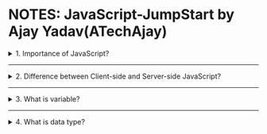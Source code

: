 # NOTES: JavaScript-JumpStart by Ajay Yadav(ATechAjay)

<details>

<summary>1. Importance of JavaScript?</summary>

- JavaScript is a powerful programming language that can add interactivity to a website. It was invented by Brendan Eich in 1995.

- In web browsers, JavaScript consists of three main parts:

          1. Core JS: ECMAScript provides the core functionality.

          2. DOM: The Document Object Model (DOM) provides interfaces for interacting with elements on web pages.

          3. BOM: The Browser Object Model (BOM) provides the browser API for interacting with the web browser.

- We use JavaScript with HTML and CSS to enhance a web page’s functionality, such as validating forms , creating interactive features, and displaying animated charts, etc.

- When a web page is loaded, i.e. after HTML and CSS have been downloaded, the JavaScript engine in the web browser executes the JavaScript code.

- The JavaScript code then modifies the HTML and CSS to update the user interface dynamically.

- The JavaScript engine is a program that executes JavaScript code.

</details>

<hr>
<details>

<summary>2. Difference between Client-side and Server-side JavaScript?</summary>

- When JavaScript is used on a web page, it is executed in web browsers. In this case, JavaScript works as a client-side language.

- JavaScript can run on both web browsers and servers. A popular JavaScript server-side environment is Node.js.

- Unlike client-side JavaScript, server-side JavaScript executes on the server that allows us to access databases, file systems, etc.
</details>

<hr>
<details>

<summary>3. What is variable?</summary>

- Variable is the essential building block of JavaScript.

- We need operators (we will discuss it later) to modify our variables.

- Without variable, a piece of code would do the exact same thing every time.

- But with variable, a piece of code do something different every time.

#### Variable declaration

- When we first time create a variale, we declare it. This process is known as variable declaration.

- To declare a variable, we use the let, var and const keyword followed by the variable name.

```
let firstName;

// firstName - Variable, that is not initialized yet. So it's default value will be "undefined"
```

> Variable has a special value "undefined" if you have not assigned a value to it.

- But we can also assign a value to a variable known as initialization of a variable.

- Once we have declared a variable, we can initialize it with a value. To initialize a variable, we specify the variable name, followed by an equals sign ( = ) and a value.

- JavaScript allows us to declare two or more variables using a single statement. To separate two variable declarations, we use a comma ( , ) operator.

```
// Variable definition

let firstName = "Ajay;

// firstName - Variable Name/Identifier
// "Ajay" - Value
```

> Now, we can use the above defined varible in our entire program whenever we want.

- JavaScript is a dynamically typed language. This means that we don’t need to specify the variable’s type in the declaration.

- Since JavaScript is a dynamically typed language, we can re-assign a value of a varible of different data type. Although, it is not recommended.

- Once we initialize a variable, we can change its value by re-assigning(=) a different value.

```
// Variable definition
let firstName = "Ajay;

// firstName - Variable Name/Identifier
// "Ajay" - Value

// re-assign
firstName = "Alex;

// firstName - Variable Name/Identifier
// "Alex" - New value
```

> A variable has no any data type but a value has.

#### Undefined VS undeclared variables

- An undefined variable is a variable that has been declared but has not been initialized with a value.

- An undeclared variable is a variable that has not been declared or defined yet.
  If we want to accesss undeclared variable then JavaScript engine will throw an error.

#### let, var, & const

- A variable definition consists of three parts:

             1. Varible definition keyword (let, var, & const)

             2. A variable name (eg: firstName)

             3. A value (eg: "Ajay")

   </details>

   <hr>
  <details>

<summary>4. What is data type?</summary>
Data types goes here...
</details>
